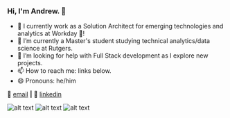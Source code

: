 ### Hi, I'm Andrew. 👋

- 🔭 I currently work as a Solution Architect for emerging technologies and analytics at Workday 🚀!
- 🌱 I’m currently a Master's student studying technical analytics/data science at Rutgers.
- 🤔 I’m looking for help with Full Stack development as I explore new projects.
- 📫 How to reach me: links below.
- 😄 Pronouns: he/him

📨 [email][email] **|** 
👔 [linkedin][linkedin]

![alt text](https://res.cloudinary.com/crunchbase-production/image/upload/c_lpad,h_170,w_170,f_auto,b_white,q_auto:eco,dpr_1/wkcmugw15pjmsqtnhoxe)
![alt text](https://upload.wikimedia.org/wikipedia/commons/b/b6/Rutgers_Scarlet_Knights_logo.svg)
![alt text](https://d28htnjz2elwuj.cloudfront.net/wp-content/uploads/2019/03/04120032/University-of-Delaware-400x400.jpg)

[email]: mailto:alopanik@gmail.com
[linkedin]: linkedin.com/in/andrewlopanik
